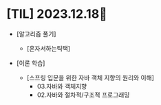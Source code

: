 # [TIL] 2023.12.18📒

* [알고리즘 풀기]
  * [혼자서하는틱택]
    
* [이론 학습]
  * [스프링 입문을 위한 자바 객체 지향의 원리와 이해]
    * 03.자바와 객체지향
    * 02.자바와 절차적/구조적 프로그래밍
      
